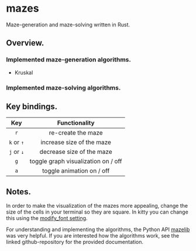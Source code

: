 # mazes
Maze-generation and maze-solving written in Rust.  

## Overview.

### Implemented maze-generation algorithms.
* Kruskal

### Implemented maze-solving algorithms.

## Key bindings.

| Key | Functionality |  
| :---:   | :---: |  
| `r` | re-create the maze |  
| `k` or `↑` | increase size of the maze |  
| `j` or `↓` | decrease size of the maze |  
| `g` | toggle graph visualization on / off |  
| `a` | toggle animation on / off |  

## Notes.

In order to make the visualization of the mazes more appealing, change the size of the cells in your terminal so they are square. In kitty you can change this using the [modify_font setting](https://sw.kovidgoyal.net/kitty/conf/#opt-kitty.modify_font).

For understanding and implementing the algorithms, the Python API [mazelib](https://github.com/john-science/mazelib/tree/main) was very helpful. If you are interested how the algorithms work, see the linked github-repository for the provided documentation.
